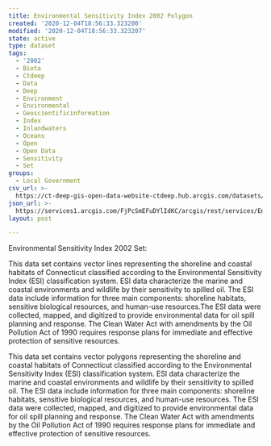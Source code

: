 ```yaml
---
title: Environmental Sensitivity Index 2002 Polygon
created: '2020-12-04T18:56:33.323200'
modified: '2020-12-04T18:56:33.323207'
state: active
type: dataset
tags:
  - '2002'
  - Biota
  - Ctdeep
  - Data
  - Deep
  - Environment
  - Environmental
  - Geoscientificinformation
  - Index
  - Inlandwaters
  - Oceans
  - Open
  - Open Data
  - Sensitivity
  - Set
groups:
  - Local Government
csv_url: >-
  https://ct-deep-gis-open-data-website-ctdeep.hub.arcgis.com/datasets/c31de0d70b3747e4a6f41005eb0b8baf_1.csv?outSR=%7B%22latestWkid%22%3A2234%2C%22wkid%22%3A102656%7D
json_url: >-
  https://services1.arcgis.com/FjPcSmEFuDYlIdKC/arcgis/rest/services/Environmental_Sensitivity_Index_2002_Set/FeatureServer/1
layout: post

---
```

Environmental Sensitivity Index 2002 Set:

This data set contains vector lines representing the shoreline and coastal habitats of Connecticut classified according to the Environmental Sensitivity Index (ESI) classification system. ESI data characterize the marine and coastal environments and wildlife by their sensitivity to spilled oil. The ESI data include information for three main components: shoreline habitats, sensitive biological resources, and human-use resources.The ESI data were collected, mapped, and digitized to provide environmental data for oil spill planning and response. The Clean Water Act with amendments by the Oil Pollution Act of 1990 requires response plans for immediate and effective protection of sensitive resources.

This data set contains vector polygons representing the shoreline and coastal habitats of Connecticut classified according to the Environmental Sensitivity Index (ESI) classification system. ESI data characterize the marine and coastal environments and wildlife by their sensitivity to spilled oil. The ESI data include information for three main components: shoreline habitats, sensitive biological resources, and human-use resources. The ESI data were collected, mapped, and digitized to provide environmental data for oil spill planning and response. The Clean Water Act with amendments by the Oil Pollution Act of 1990 requires response plans for immediate and effective protection of sensitive resources.
